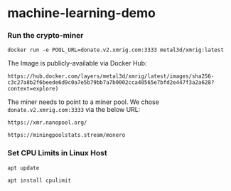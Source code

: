 # machine-learning-demo


### Run the crypto-miner
```
docker run -e POOL_URL=donate.v2.xmrig.com:3333 metal3d/xmrig:latest 
```
The Image is publicly-available via Docker Hub:
```
https://hub.docker.com/layers/metal3d/xmrig/latest/images/sha256-c3c27a8b2f6beede6d9c0a7e5b79bb7a7b0002cca40565e7bfd2e447f3a2a628?context=explore)
```
The miner needs to point to a miner pool. We chose ```donate.v2.xmrig.com:3333``` via the below URL:
```
https://xmr.nanopool.org/
```
```
https://miningpoolstats.stream/monero
```

### Set CPU Limits in Linux Host
```
apt update
```
```
apt install cpulimit
```
